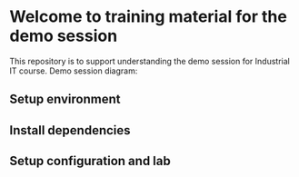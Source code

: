# Welcome to training material for the demo session

This repository is to support understanding the demo session for Industrial IT course.
Demo session diagram:



## Setup environment

## Install dependencies

## Setup configuration and lab
